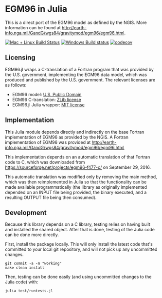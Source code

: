 # EGM96 in Julia

This is a direct port of the EGM96 model as defined by the NGIS.  More information can be
found at http://earth-info.nga.mil/GandG/wgs84/gravitymod/egm96/egm96.html.

[![Mac + Linux Build Status](https://travis-ci.org/peterjdolan/EGM96.jl.svg?branch=master)](https://travis-ci.org/peterjdolan/EGM96.jl)
[![Windows Build status](https://ci.appveyor.com/api/projects/status/khbxit8u1kva9qsk?svg=true)](https://ci.appveyor.com/project/peterjdolan/egm96-jl)
[![codecov](https://codecov.io/gh/peterjdolan/EGM96.jl/branch/master/graph/badge.svg)](https://codecov.io/gh/peterjdolan/EGM96.jl)

## Licensing

EGM96.jl wraps a C-translation of a Fortran program that was provided by the U.S.
government, implementing the EGM96 data model, which was produced and published by
the U.S. government. The relevant licenses are as follows:

 * EGM96 model: [U.S. Public Domain](https://project-open-data.cio.gov/open-licenses/)
 * EGM96 C-translation: [ZLib license](http://zlib.net/zlib_license.html)
 * EGM96.jl Julia wrapper: [MIT license](https://opensource.org/licenses/MIT)

## Implementation

This Julia module depends directly and indirectly on the base Fortran implementation of
EGM96 as provided by the NGIS.  A Fortran implementation of EGM96 was provided at
http://earth-info.nga.mil/GandG/wgs84/gravitymod/egm96/egm96.html

This implementation depends on an automatic translation of that Fortran code to C, which was
downloaded from https://sourceforge.net/projects/egm96-f477-c/ on September 29, 2016.

This automatic translation was modified only by removing the main method, which was then
reimplemented in Julia so that the functionality can be made available programmatically
(the library as originally implemented depended on an INPUT file being provided, the binary
executed, and a resulting OUTPUT file being then consumed).

## Development

Because this library depends on a C library, testing relies on having built and installed
the shared object.  After that is done, testing of the Julia code can be done more
directly.

First, install the package locally.  This will only install the latest code that's committed
to your local git repository, and will not pick up any uncommitted changes.
```
git commit -a -m "working"
make clean install
```

Then, testing can be done easily (and using uncommitted changes to the Julia code) with:
```
julia test/runtests.jl
```
